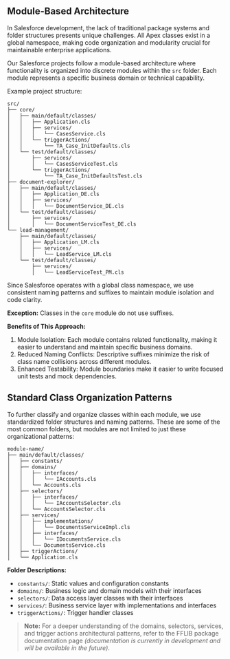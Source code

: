 ## Module-Based Architecture

In Salesforce development, the lack of traditional package systems and folder structures presents unique challenges.
All Apex classes exist in a global namespace, making code organization and modularity crucial for maintainable enterprise applications.

Our Salesforce projects follow a module-based architecture where functionality is organized into discrete modules within the `src` folder. Each module represents a specific business domain or technical capability.

Example project structure:

```
src/
├── core/
│   ├── main/default/classes/
│   │   ├── Application.cls
│   │   ├── services/
│   │   │   └── CasesService.cls
│   │   └── triggerActions/
│   │       └── TA_Case_InitDefaults.cls
│   └── test/default/classes/
│       ├── services/
│       │   └── CasesServiceTest.cls
│       └── triggerActions/
│           └── TA_Case_InitDefaultsTest.cls
├── document-explorer/
│   ├── main/default/classes/
│   │   ├── Application_DE.cls
│   │   ├── services/
│   │   │   └── DocumentService_DE.cls
│   └── test/default/classes/
│       ├── services/
│       │   └── DocumentServiceTest_DE.cls
└── lead-management/
    ├── main/default/classes/
    │   ├── Application_LM.cls
    │   ├── services/
    │   │   └── LeadService_LM.cls
    └── test/default/classes/
        ├── services/
        │   └── LeadServiceTest_PM.cls
```

Since Salesforce operates with a global class namespace, we use consistent naming patterns and suffixes to maintain module isolation and code clarity.

**Exception:** Classes in the `core` module do not use suffixes.

**Benefits of This Approach:**
1. Module Isolation: Each module contains related functionality, making it easier to understand and maintain specific business domains.
2. Reduced Naming Conflicts: Descriptive suffixes minimize the risk of class name collisions across different modules.
3. Enhanced Testability: Module boundaries make it easier to write focused unit tests and mock dependencies.


## Standard Class Organization Patterns

To further classify and organize classes within each module, we use standardized folder structures and naming patterns. These are some of the most common folders, but modules are not limited to just these organizational patterns:

```
module-name/
├── main/default/classes/
│   ├── constants/
│   ├── domains/
│   │   ├── interfaces/
│   │   │   └── IAccounts.cls
│   │   └── Accounts.cls
│   ├── selectors/
│   │   ├── interfaces/
│   │   │   └── IAccountsSelector.cls
│   │   └── AccountsSelector.cls
│   ├── services/
│   │   ├── implementations/
│   │   │   └── DocumentsServiceImpl.cls
│   │   ├── interfaces/
│   │   │   └── IDocumentsService.cls
│   │   └── DocumentsService.cls
│   ├── triggerActions/
│   └── Application.cls
```

**Folder Descriptions:**
- `constants/`: Static values and configuration constants
- `domains/`: Business logic and domain models with their interfaces
- `selectors/`: Data access layer classes with their interfaces
- `services/`: Business service layer with implementations and interfaces
- `triggerActions/`: Trigger handler classes

> **Note:** For a deeper understanding of the domains, selectors, services, and trigger actions architectural patterns, refer to the FFLIB package documentation page *(documentation is currently in development and will be available in the future)*.
